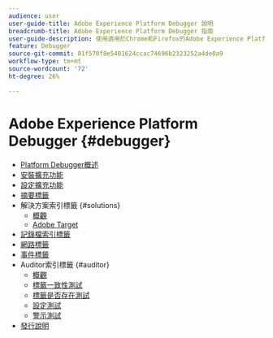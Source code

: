 ```yaml
---
audience: user
user-guide-title: Adobe Experience Platform Debugger 說明
breadcrumb-title: Adobe Experience Platform Debugger 指南
user-guide-description: 使用適用於Chrome和Firefox的Adobe Experience Platform Debugger檢查您的網頁是否有Experience Platform實施的問題。
feature: Debugger
source-git-commit: 81f570f8e5401624ccac74696b2323252a4de0a9
workflow-type: tm+mt
source-wordcount: '72'
ht-degree: 26%

---
```



# Adobe Experience Platform Debugger {#debugger}

* [Platform Debugger概述](./home.md)
* [安裝擴充功能](./install-debugger.md)
* [設定擴充功能](./configure-debugger.md)
* [摘要標籤](./summary.md)
* 解決方案索引標籤 {#solutions}
   * [概觀](./solutions/overview.md)
   * [Adobe Target](./solutions/target.md)
* [記錄檔索引標籤](./logs.md)
* [網路標籤](./network.md)
* [事件標籤](./events.md)
* Auditor索引標籤 {#auditor}
   * [概觀](./auditor/overview.md)
   * [標籤一致性測試](./auditor/tag-consistency.md)
   * [標籤是否存在測試](./auditor/tag-presence.md)
   * [設定測試](./auditor/configuration.md)
   * [警示測試](./auditor/alerts.md)
* [發行說明](./release-notes.md)
